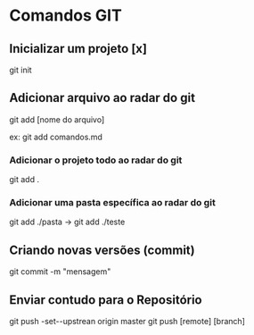 # Comandos GIT

## Inicializar um projeto [x]
git init

## Adicionar arquivo ao radar do git
git add [nome do arquivo]

ex: git add comandos.md

### Adicionar o projeto todo ao radar do git
git add .

### Adicionar uma pasta específica ao radar do git
git add ./pasta -> git add ./teste

## Criando novas versões (commit)
git commit -m "mensagem"

## Enviar contudo para o Repositório
git push -set--upstrean origin master
git push [remote] [branch]